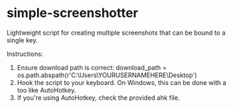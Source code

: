 # simple-screenshotter
Lightweight script for creating multiple screenshots that can be bound to a single key.

Instructions: 

1. Ensure download path is correct: download_path = os.path.abspath(r'C:\Users\YOURUSERNAMEHERE\Desktop')
2. Hook the script to your keyboard. On Windows, this can be done with a too like AutoHotkey.
3. If you're using AutoHotkey, check the provided ahk file.
